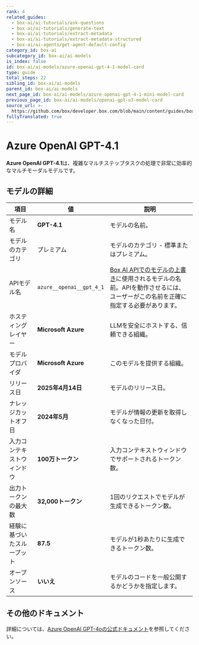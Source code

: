 ```yaml
---
rank: 4
related_guides:
  - box-ai/ai-tutorials/ask-questions
  - box-ai/ai-tutorials/generate-text
  - box-ai/ai-tutorials/extract-metadata
  - box-ai/ai-tutorials/extract-metadata-structured
  - box-ai/ai-agents/get-agent-default-config
category_id: box-ai
subcategory_id: box-ai/ai-models
is_index: false
id: box-ai/ai-models/azure-openai-gpt-4-1-model-card
type: guide
total_steps: 22
sibling_id: box-ai/ai-models
parent_id: box-ai/ai-models
next_page_id: box-ai/ai-models/azure-openai-gpt-4-1-mini-model-card
previous_page_id: box-ai/ai-models/openai-gpt-o3-model-card
source_url: >-
  https://github.com/box/developer.box.com/blob/main/content/guides/box-ai/ai-models/azure-openai-gpt-4-1-model-card.md
fullyTranslated: true
---
```

# Azure OpenAI GPT-4.1

**Azure OpenAI GPT-4.1**は、複雑なマルチステップタスクの処理で非常に効率的なマルチモーダルモデルです。

## モデルの詳細

| 項目            | 値                        | 説明                                                                                 |
| ------------- | ------------------------ | ---------------------------------------------------------------------------------- |
| モデル名          | **GPT-4.1**              | モデルの名前。                                                                            |
| モデルのカテゴリ      | プレミアム                    | モデルのカテゴリ - 標準またはプレミアム。                                                             |
| APIモデル名       | `azure__openai__gpt_4_1` | [Box AI APIでのモデルの上書き][overrides]に使用されるモデルの名前。APIを動作させるには、ユーザーがこの名前を正確に指定する必要があります。 |
| ホスティングレイヤー    | **Microsoft Azure**      | LLMを安全にホストする、信頼できる組織。                                                              |
| モデルプロバイダ      | **Microsoft Azure**      | このモデルを提供する組織。                                                                      |
| リリース日         | **2025年4月14日**           | モデルのリリース日。                                                                         |
| ナレッジカットオフ日    | **2024年5月**              | モデルが情報の更新を取得しなくなった日付。                                                              |
| 入力コンテキストウィンドウ | **100万トークン**             | 入力コンテキストウィンドウでサポートされるトークン数。                                                        |
| 出力トークンの最大数    | **32,000トークン**           | 1回のリクエストでモデルが生成できるトークン数。                                                           |
| 経験に基づいたスループット | **87.5**                 | モデルが1秒あたりに生成できるトークン数。                                                              |
| オープンソース       | **いいえ**                  | モデルのコードを一般公開するかどうかを指定します。                                                          |

## その他のドキュメント

詳細については、[Azure OpenAI GPT-4oの公式ドキュメント][azure-ai-mini-4o-model]を参照してください。

[azure-ai-mini-4o-model]: https://learn.microsoft.com/en-us/azure/ai-services/openai/concepts/models?tabs=python-secure#gpt-4o-and-gpt-4-turbo

[overrides]: g://box-ai/ai-agents/ai-agent-overrides

